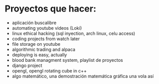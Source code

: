 # Proyectos que hacer:

- aplicación buscalibre
- automating youtube videos (Loki)
- linux ethical hacking (sql inyection, arch linux, celu access)
- coding projects from watch later
- file storage on youtube
- algorithmic trading and alpaca
- deploying is easy, actually
- blood bank managment system, playlist de proyectos
- django project
- opengl, opengl rotating cube in c++
- algo matemático, una demostración matemática gráfica una vola así
